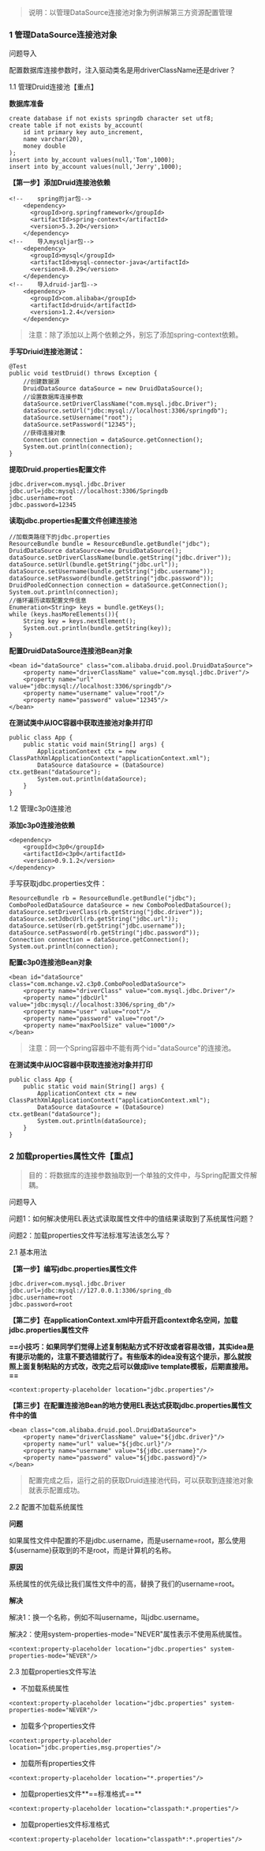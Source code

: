 > 说明：以管理DataSource连接池对象为例讲解第三方资源配置管理



### 1 管理DataSource连接池对象

问题导入

配置数据库连接参数时，注入驱动类名是用driverClassName还是driver？

1.1 管理Druid连接池【重点】

**数据库准备**

```text
create database if not exists springdb character set utf8;
create table if not exists by_account(
    id int primary key auto_increment,
    name varchar(20),
    money double
);
insert into by_account values(null,'Tom',1000);
insert into by_account values(null,'Jerry',1000);
```

**【第一步】添加Druid连接池依赖**

```text
<!--    spring的jar包-->
    <dependency>
      <groupId>org.springframework</groupId>
      <artifactId>spring-context</artifactId>
      <version>5.3.20</version>
    </dependency>
<!--    导入mysqljar包-->
    <dependency>
      <groupId>mysql</groupId>
      <artifactId>mysql-connector-java</artifactId>
      <version>8.0.29</version>
    </dependency>
<!--    导入druid-jar包-->
    <dependency>
      <groupId>com.alibaba</groupId>
      <artifactId>druid</artifactId>
      <version>1.2.4</version>
    </dependency>
```

> 注意：除了添加以上两个依赖之外，别忘了添加spring-context依赖。

**手写Driuid连接池测试：**

```text
@Test
public void testDruid() throws Exception {
    //创建数据源
    DruidDataSource dataSource = new DruidDataSource();
    //设置数据库连接参数
    dataSource.setDriverClassName("com.mysql.jdbc.Driver"); 
    dataSource.setUrl("jdbc:mysql://localhost:3306/springdb");   
    dataSource.setUsername("root");
    dataSource.setPassword("12345");
    //获得连接对象
    Connection connection = dataSource.getConnection();    
    System.out.println(connection);
}
```

**提取Druid.properties配置文件**

```text
jdbc.driver=com.mysql.jdbc.Driver
jdbc.url=jdbc:mysql://localhost:3306/Springdb
jdbc.username=root
jdbc.password=12345
```

**读取jdbc.properties配置文件创建连接池**

```text
//加载类路径下的jdbc.properties
ResourceBundle bundle = ResourceBundle.getBundle("jdbc");
DruidDataSource dataSource=new DruidDataSource();
dataSource.setDriverClassName(bundle.getString("jdbc.driver"));
dataSource.setUrl(bundle.getString("jdbc.url"));
dataSource.setUsername(bundle.getString("jdbc.username"));
dataSource.setPassword(bundle.getString("jdbc.password"));
DruidPooledConnection connection = dataSource.getConnection();
System.out.println(connection);
//循环遍历读取配置文件信息
Enumeration<String> keys = bundle.getKeys();
while (keys.hasMoreElements()){
    String key = keys.nextElement();
    System.out.println(bundle.getString(key));
}
```

**配置DruidDataSource连接池Bean对象**

```text
<bean id="dataSource" class="com.alibaba.druid.pool.DruidDataSource">
    <property name="driverClassName" value="com.mysql.jdbc.Driver"/>
    <property name="url" value="jdbc:mysql://localhost:3306/springdb"/>
    <property name="username" value="root"/>
    <property name="password" value="12345"/>
</bean>
```

**在测试类中从IOC容器中获取连接池对象并打印**

```text
public class App {
    public static void main(String[] args) {
        ApplicationContext ctx = new ClassPathXmlApplicationContext("applicationContext.xml");
        DataSource dataSource = (DataSource) ctx.getBean("dataSource");
        System.out.println(dataSource);
    }
}
```



1.2 管理c3p0连接池

**添加c3p0连接池依赖**

```text
<dependency>
    <groupId>c3p0</groupId>
    <artifactId>c3p0</artifactId>
    <version>0.9.1.2</version>
</dependency>
```

手写获取jdbc.properties文件：

```text
ResourceBundle rb = ResourceBundle.getBundle("jdbc");
ComboPooledDataSource dataSource = new ComboPooledDataSource();
dataSource.setDriverClass(rb.getString("jdbc.driver"));
dataSource.setJdbcUrl(rb.getString("jdbc.url"));
dataSource.setUser(rb.getString("jdbc.username"));
dataSource.setPassword(rb.getString("jdbc.password"));
Connection connection = dataSource.getConnection();
System.out.println(connection);
```

**配置c3p0连接池Bean对象**

```text
<bean id="dataSource" class="com.mchange.v2.c3p0.ComboPooledDataSource">
    <property name="driverClass" value="com.mysql.jdbc.Driver"/>
    <property name="jdbcUrl" value="jdbc:mysql://localhost:3306/spring_db"/>
    <property name="user" value="root"/>
    <property name="password" value="root"/>
    <property name="maxPoolSize" value="1000"/>
</bean>
```

> 注意：同一个Spring容器中不能有两个id="dataSource"的连接池。

**在测试类中从IOC容器中获取连接池对象并打印**

```text
public class App {
    public static void main(String[] args) {
        ApplicationContext ctx = new ClassPathXmlApplicationContext("applicationContext.xml");
        DataSource dataSource = (DataSource) ctx.getBean("dataSource");
        System.out.println(dataSource);
    }
}
```



### 2 加载properties属性文件【重点】

> 目的：将数据库的连接参数抽取到一个单独的文件中，与Spring配置文件解耦。

问题导入

问题1：如何解决使用EL表达式读取属性文件中的值结果读取到了系统属性问题？

问题2：加载properties文件写法标准写法该怎么写？

2.1 基本用法

**【第一步】编写jdbc.properties属性文件**

```text
jdbc.driver=com.mysql.jdbc.Driver
jdbc.url=jdbc:mysql://127.0.0.1:3306/spring_db
jdbc.username=root
jdbc.password=root
```

**【第二步】在applicationContext.xml中开启开启context命名空间，加载jdbc.properties属性文件**


**==小技巧：如果同学们觉得上述复制粘贴方式不好改或者容易改错，其实idea是有提示功能的，注意不要选错就行了。有些版本的idea没有这个提示，那么就按照上面复制粘贴的方式改，改完之后可以做成live template模板，后期直接用。==**

```text
<context:property-placeholder location="jdbc.properties"/>
```

**【第三步】在配置连接池Bean的地方使用EL表达式获取jdbc.properties属性文件中的值**

```text
<bean class="com.alibaba.druid.pool.DruidDataSource">
    <property name="driverClassName" value="${jdbc.driver}"/>
    <property name="url" value="${jdbc.url}"/>
    <property name="username" value="${jdbc.username}"/>
    <property name="password" value="${jdbc.password}"/>
</bean>
```

> 配置完成之后，运行之前的获取Druid连接池代码，可以获取到连接池对象就表示配置成功。



2.2 配置不加载系统属性

**问题**

如果属性文件中配置的不是jdbc.username，而是username=root，那么使用${username}获取到的不是root，而是计算机的名称。

**原因**

系统属性的优先级比我们属性文件中的高，替换了我们的username=root。

**解决**

解决1：换一个名称，例如不叫username，叫jdbc.username。

解决2：使用system-properties-mode="NEVER"属性表示不使用系统属性。

```text
<context:property-placeholder location="jdbc.properties" system-properties-mode="NEVER"/>
```



2.3 加载properties文件写法

- 不加载系统属性

```text
<context:property-placeholder location="jdbc.properties" system-properties-mode="NEVER"/>
```

- 加载多个properties文件

```text
<context:property-placeholder location="jdbc.properties,msg.properties"/>
```

- 加载所有properties文件

```text
<context:property-placeholder location="*.properties"/>
```

- 加载properties文件**==标准格式==**

```text
<context:property-placeholder location="classpath:*.properties"/>
```

- 加载properties文件标准格式

```text
<context:property-placeholder location="classpath*:*.properties"/>
```



